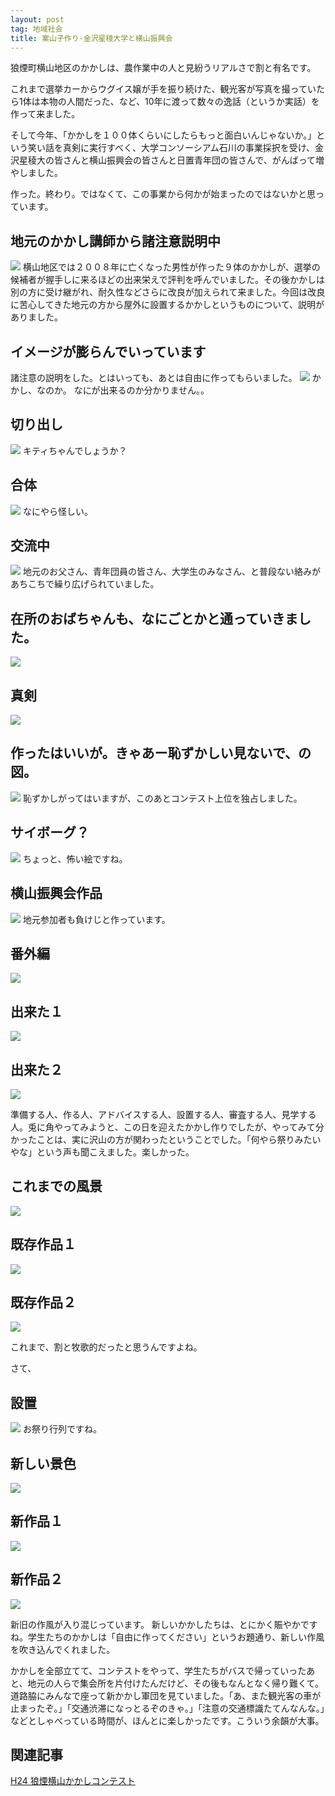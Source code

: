 ```yaml
---
layout: post
tag: 地域社会
title: 案山子作り-金沢星稜大学と横山振興会
---
```



狼煙町横山地区のかかしは、農作業中の人と見紛うリアルさで割と有名です。

これまで選挙カーからウグイス嬢が手を振り続けた、観光客が写真を撮っていたら1体は本物の人間だった、など、10年に渡って数々の逸話（というか実話）を作って来ました。

そして今年、「かかしを１００体くらいにしたらもっと面白いんじゃないか。」という笑い話を真剣に実行すべく、大学コンソーシアム石川の事業採択を受け、金沢星稜大の皆さんと横山振興会の皆さんと日置青年団の皆さんで、がんばって増やしました。

作った。終わり。ではなくて、この事業から何かが始まったのではないかと思っています。


## 地元のかかし講師から諸注意説明中
<img src="http://farm7.static.flickr.com/6071/6111603461_6e314e65f9.jpg" name="講師からの概説" />
横山地区では２００８年に亡くなった男性が作った９体のかかしが、選挙の候補者が握手しに来るほどの出来栄えで評判を呼んでいました。その後かかしは別の方に受け継がれ、耐久性などさらに改良が加えられて来ました。今回は改良に苦心してきた地元の方から屋外に設置するかかしというものについて、説明がありました。


## イメージが膨らんでいっています
諸注意の説明をした。とはいっても、あとは自由に作ってもらいました。
<img src="http://farm7.static.flickr.com/6182/6112148586_1019da81bf.jpg" name="イメージ帳" />
かかし、なのか。
なにが出来るのか分かりません。。


## 切り出し
<img src="http://farm7.static.flickr.com/6184/6112148838_9e607ecfc0.jpg" name="切り出し" />
キティちゃんでしょうか？


## 合体
<img src="http://farm7.static.flickr.com/6185/6112149070_8f9ea21765.jpg" name="合体" />
なにやら怪しい。


## 交流中
<img src="http://farm7.static.flickr.com/6183/6111604387_50701d326e.jpg" name="いろんな人" />
地元のお父さん、青年団員の皆さん、大学生のみなさん、と普段ない絡みがあちこちで繰り広げられていました。


## 在所のおばちゃんも、なにごとかと通っていきました。
<img src="http://farm7.static.flickr.com/6074/6112150472_c98cff2281.jpg" name="在所のおばちゃん" />


## 真剣
<img src="http://farm7.static.flickr.com/6183/6112149698_ffb3729f87.jpg" name="真剣" />


## 作ったはいいが。きゃあー恥ずかしい見ないで、の図。
<img src="http://farm7.static.flickr.com/6210/6111604943_845c2944df.jpg" name="きゃあー恥ずかしい" />
恥ずかしがってはいますが、このあとコンテスト上位を独占しました。


## サイボーグ？
<img src="http://farm7.static.flickr.com/6208/6112150212_f32467a72d.jpg" name="サイボーグ" />
ちょっと、怖い絵ですね。


## 横山振興会作品
<img src="http://farm7.static.flickr.com/6187/6112151460_89ab75474e.jpg" name="横山振興会作品" />
地元参加者も負けじと作っています。


## 番外編
<img src="http://farm7.static.flickr.com/6075/6111605925_64e989df0d_m.jpg" name="番外編" />


## 出来た１
<img src="http://farm7.static.flickr.com/6083/6112150680_9a65537f3c.jpg" name="出来た１" />


## 出来た２
<img src="http://farm7.static.flickr.com/6068/6112151238_438df383a2.jpg" name="出来た２" />





準備する人、作る人、アドバイスする人、設置する人、審査する人、見学する人。兎に角やってみようと、この日を迎えたかかし作りでしたが、やってみて分かったことは、実に沢山の方が関わったということでした。「何やら祭りみたいやな」という声も聞こえました。楽しかった。





## これまでの風景
<img src="http://farm7.static.flickr.com/6199/6112151978_3b8fd7e3dd.jpg" name="これまでの風景" />


## 既存作品１
<img src="http://farm7.static.flickr.com/6195/6111607139_0b23b17c3f.jpg" name="既存作品１" />


## 既存作品２
<img src="http://farm7.static.flickr.com/6203/6111607435_09dc4cf785.jpg" name="既存作品２" />



これまで、割と牧歌的だったと思うんですよね。

さて、




## 設置
<img src="http://farm7.static.flickr.com/6090/6112151712_8c61f75501.jpg" name="お祭り行列" />
お祭り行列ですね。


## 新しい景色
<img src="http://farm7.static.flickr.com/6186/6111607797_4d169bc528.jpg" name="新しい景色" />


## 新作品１
<img src="http://farm7.static.flickr.com/6201/6111608057_dde4a140df.jpg" name="新作品１" />


## 新作品２
<img src="http://farm7.static.flickr.com/6073/6112153604_d5313ce622.jpg" name="新作品２" />

新旧の作風が入り混じっています。
新しいかかしたちは、とにかく賑やかですね。学生たちのかかしは「自由に作ってください」というお題通り、新しい作風を吹き込んでくれました。


かかしを全部立てて、コンテストをやって、学生たちがバスで帰っていったあと、地元の人らで集会所を片付けたんだけど、その後もなんとなく帰り難くて。道路脇にみんなで座って新かかし軍団を見ていました。「あ、また観光客の車が止まったぞ。」「交通渋滞になっとるぞのきゃ。」「注意の交通標識たてんなんな。」などとしゃべっている時間が、ほんとに楽しかったです。こういう余韻が大事。




## 関連記事
[H24 狼煙横山かかしコンテスト](http://kobapan.com/blog/2012/07/09/kakashi.html)  
　